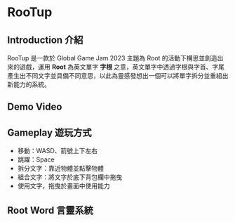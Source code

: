 # RooTup

## Introduction 介紹

RooTup 是一款於 Global Game Jam 2023 主題為 Root 的活動下構思並創造出來的遊戲，運用 **Root** 為英文單字 **字根** 之意，英文單字中透過字根與字首、字尾產生出不同文字並具備不同意思，以此為靈感發想出一個可以將單字拆分並重組出新能力的系統。

## Demo Video

## Gameplay 遊玩方式

+ 移動：WASD、箭號上下左右
+ 跳躍：Space
+ 拆分文字：靠近物體並點擊物體
+ 組合文字：將文字於底下背包欄中拖曳
+ 使用文字，拖曳於畫面中使用能力

## Root Word 言靈系統

